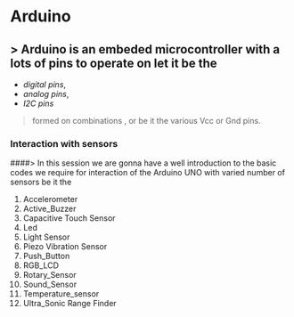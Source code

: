 # Arduino

## >  Arduino is an **embeded microcontroller**  with a lots of pins to operate on let it be the
 
 -  *digital pins*, 
 - *analog pins*,
 - *I2C pins*
> formed on combinations , or be it the various Vcc or Gnd pins.

### Interaction with sensors

####> In this session we are gonna have a well introduction to the basic codes we require for 
interaction of the Arduino UNO with varied number of sensors be it the
1.  Accelerometer
2.  Active_Buzzer
2.  Capacitive Touch Sensor
1.  Led
6.  Light Sensor 
10. Piezo Vibration Sensor
3.  Push_Button
5.  RGB_LCD
9.  Rotary_Sensor
4.  Sound_Sensor
8.  Temperature_sensor
11. Ultra_Sonic Range Finder
